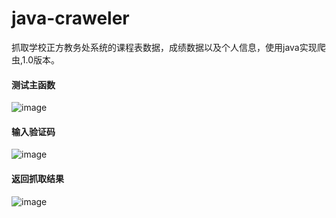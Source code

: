 # java-craweler
抓取学校正方教务处系统的课程表数据，成绩数据以及个人信息，使用java实现爬虫,1.0版本。

#### 测试主函数
![image](https://github.com/say-hello-user/java-craweler/blob/master/1.0/1.png)
#### 输入验证码
![image](https://github.com/say-hello-user/java-craweler/blob/master/1.0/2.png)

#### 返回抓取结果
![image](https://github.com/say-hello-user/java-craweler/blob/master/1.0/FC%252FP%5BSOW2Z33I3~55PRU9.png)
